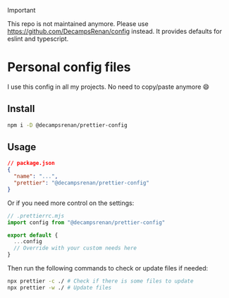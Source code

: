 > [!IMPORTANT]
> This repo is not maintained anymore. Please use https://github.com/DecampsRenan/config instead.
> It provides defaults for eslint and typescript.

# Personal config files

I use this config in all my projects. No need to copy/paste anymore 😄

## Install

```sh
npm i -D @decampsrenan/prettier-config
```

## Usage

```json
// package.json
{
  "name": "...",
  "prettier": "@decampsrenan/prettier-config"
}
```

Or if you need more control on the settings:

```js
// .prettierrc.mjs
import config from "@decampsrenan/prettier-config"

export default {
  ...config
  // Override with your custom needs here
}
```

Then run the following commands to check or update files if needed:

```sh
npx prettier -c ./ # Check if there is some files to update
npx prettier -w ./ # Update files
```
